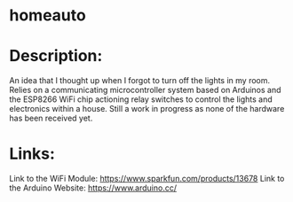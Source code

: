 # homeauto

# Description:
An idea that I thought up when I forgot to turn off the lights in my room. Relies on a communicating microcontroller system based on Arduinos and the ESP8266 WiFi chip actioning relay switches to control the lights and electronics within a house. Still a work in progress as none of the hardware has been received yet.  

# Links:
Link to the WiFi Module: https://www.sparkfun.com/products/13678
Link to the Arduino Website: https://www.arduino.cc/
